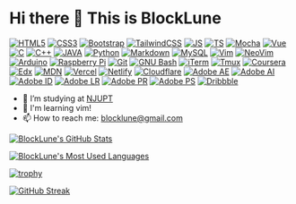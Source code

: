 # Hi there 👋 This is BlockLune

[![HTML5](https://img.shields.io/badge/HTML5-E34F26?style=for-the-badge&logo=html5&logoColor=white)](https://dev.to/envoy_/150-badges-for-github-pnk)
[![CSS3](https://img.shields.io/badge/CSS-239120?&style=for-the-badge&logo=css3&logoColor=white)](https://dev.to/envoy_/150-badges-for-github-pnk)
[![Bootstrap](https://img.shields.io/badge/Bootstrap-563D7C?style=for-the-badge&logo=bootstrap&logoColor=white)](https://dev.to/envoy_/150-badges-for-github-pnk)
[![TailwindCSS](https://img.shields.io/badge/Tailwind_CSS-38B2AC?style=for-the-badge&logo=tailwind-css&logoColor=white)](https://dev.to/envoy_/150-badges-for-github-pnk)
[![JS](https://img.shields.io/badge/JavaScript-323330?style=for-the-badge&logo=javascript&logoColor=F7DF1E)](https://dev.to/envoy_/150-badges-for-github-pnk)
[![TS](https://img.shields.io/badge/TypeScript-007ACC?style=for-the-badge&logo=typescript&logoColor=white)](https://dev.to/envoy_/150-badges-for-github-pnk)
[![Mocha](https://img.shields.io/badge/mocha.js-323330?style=for-the-badge&logo=mocha&logoColor=Brown)](https://dev.to/envoy_/150-badges-for-github-pnk)
[![Vue](https://img.shields.io/badge/Vue.js-35495E?style=for-the-badge&logo=vue.js&logoColor=4FC08D)](https://dev.to/envoy_/150-badges-for-github-pnk)
[![C](https://img.shields.io/badge/C-00599C?style=for-the-badge&logo=c&logoColor=white)](https://dev.to/envoy_/150-badges-for-github-pnk)
[![C++](https://img.shields.io/badge/C%2B%2B-00599C?style=for-the-badge&logo=c%2B%2B&logoColor=white)](https://dev.to/envoy_/150-badges-for-github-pnk)
[![JAVA](https://img.shields.io/badge/Java-ED8B00?style=for-the-badge&logo=openjdk&logoColor=white)](https://dev.to/envoy_/150-badges-for-github-pnk)
[![Python](https://img.shields.io/badge/Python-3776AB?style=for-the-badge&logo=python&logoColor=white)](https://dev.to/envoy_/150-badges-for-github-pnk)
[![Markdown](https://img.shields.io/badge/Markdown-000000?style=for-the-badge&logo=markdown&logoColor=white)](https://dev.to/envoy_/150-badges-for-github-pnk)
[![MySQL](https://img.shields.io/badge/MySQL-005C84?style=for-the-badge&logo=mysql&logoColor=white)](https://dev.to/envoy_/150-badges-for-github-pnk)
[![Vim](https://img.shields.io/badge/VIM-%2311AB00.svg?&style=for-the-badge&logo=vim&logoColor=white)](https://dev.to/envoy_/150-badges-for-github-pnk)
[![NeoVim](https://img.shields.io/badge/NeoVim-%2357A143.svg?&style=for-the-badge&logo=neovim&logoColor=white)](https://dev.to/envoy_/150-badges-for-github-pnk)
[![Arduino](https://img.shields.io/badge/Arduino-00979D?style=for-the-badge&logo=Arduino&logoColor=white)](https://dev.to/envoy_/150-badges-for-github-pnk)
[![Raspberry Pi](https://img.shields.io/badge/Raspberry%20Pi-A22846?style=for-the-badge&logo=Raspberry%20Pi&logoColor=white)](https://dev.to/envoy_/150-badges-for-github-pnk)
[![Git](https://img.shields.io/badge/GIT-E44C30?style=for-the-badge&logo=git&logoColor=white)](https://dev.to/envoy_/150-badges-for-github-pnk)
[![GNU Bash](https://img.shields.io/badge/GNU%20Bash-4EAA25?style=for-the-badge&logo=GNU%20Bash&logoColor=white)](https://dev.to/envoy_/150-badges-for-github-pnk)
[![iTerm](https://img.shields.io/badge/iTerm2-000000?style=for-the-badge&logo=iterm2&logoColor=white)](https://dev.to/envoy_/150-badges-for-github-pnk)
[![Tmux](https://img.shields.io/badge/tmux-1BB91F?style=for-the-badge&logo=tmux&logoColor=white)](https://dev.to/envoy_/150-badges-for-github-pnk)
[![Coursera](https://img.shields.io/badge/Coursera-0056D2?style=for-the-badge&logo=Coursera&logoColor=white)](https://dev.to/envoy_/150-badges-for-github-pnk)
[![Edx](https://img.shields.io/badge/Edx-193A3E?style=for-the-badge&logo=edx&logoColor=white)](https://dev.to/envoy_/150-badges-for-github-pnk)
[![MDN](https://img.shields.io/badge/MDN_Web_Docs-black?style=for-the-badge&logo=mdnwebdocs&logoColor=white)](https://dev.to/envoy_/150-badges-for-github-pnk)
[![Vercel](https://img.shields.io/badge/Vercel-000000?style=for-the-badge&logo=vercel&logoColor=white)](https://dev.to/envoy_/150-badges-for-github-pnk)
[![Netlify](https://img.shields.io/badge/Netlify-00C7B7?style=for-the-badge&logo=netlify&logoColor=white)](https://dev.to/envoy_/150-badges-for-github-pnk)
[![Cloudflare](https://img.shields.io/badge/Cloudflare-F38020?style=for-the-badge&logo=Cloudflare&logoColor=white)](https://dev.to/envoy_/150-badges-for-github-pnk)
[![Adobe AE](https://img.shields.io/badge/Adobe%20after%20affects-CF96FD?style=for-the-badge&logo=Adobe%20after%20effects&logoColor=393665)](https://dev.to/envoy_/150-badges-for-github-pnk)
[![Adobe AI](https://img.shields.io/badge/Adobe%20Illustrator-FF9A00?style=for-the-badge&logo=adobe%20illustrator&logoColor=black)](https://dev.to/envoy_/150-badges-for-github-pnk)
[![Adobe ID](https://img.shields.io/badge/Adobe%20InDesign-FF3366?style=for-the-badge&logo=Adobe%20InDesign&logoColor=black)](https://dev.to/envoy_/150-badges-for-github-pnk)
[![Adobe LR](https://img.shields.io/badge/Adobe%20Lightroom-31A8FF?style=for-the-badge&logo=Adobe%20Lightroom&logoColor=black)](https://dev.to/envoy_/150-badges-for-github-pnk)
[![Adobe PR](https://img.shields.io/badge/Adobe%20Premiere%20Pro-9999FF?style=for-the-badge&logo=Adobe%20Premiere%20Pro&logoColor=white)](https://dev.to/envoy_/150-badges-for-github-pnk)
[![Adobe PS](https://img.shields.io/badge/Adobe%20Photoshop-31A8FF?style=for-the-badge&logo=Adobe%20Photoshop&logoColor=black)](https://dev.to/envoy_/150-badges-for-github-pnk)
[![Dribbble](https://img.shields.io/badge/Dribbble-EA4C89?style=for-the-badge&logo=dribbble&logoColor=white)](https://dev.to/envoy_/150-badges-for-github-pnk)

- 🔭 I’m studying at [NJUPT](https://www.njupt.edu.cn/)
- 🌱 I'm learning vim!
- 📫 How to reach me: [blocklune@gmail.com](mailto:blocklune@gmail.com)

[![BlockLune's GitHub Stats](https://github-readme-stats-git-master-blocklune.vercel.app/api?username=blocklune&theme=dracula&show_icons=true&custom_title=Github%20Stats)](https://github.com/anuraghazra/github-readme-stats)

[![BlockLune's Most Used Languages](https://github-readme-stats-git-master-blocklune.vercel.app/api/top-langs/?username=BlockLune&theme=dracula&exclude_repo=blocklune.github.io,HexoSourceRepo,Hexo-source-repo,EmulationSystemFrontend&hide=html&langs_count=8)](https://github.com/anuraghazra/github-readme-stats)

[![trophy](https://github-profile-trophy.vercel.app/?username=BlockLune&theme=dracula&row=1&column=7)](https://github.com/ryo-ma/github-profile-trophy)

[![GitHub Streak](https://streak-stats.demolab.com?user=BlockLune&theme=dracula)](https://git.io/streak-stats)

